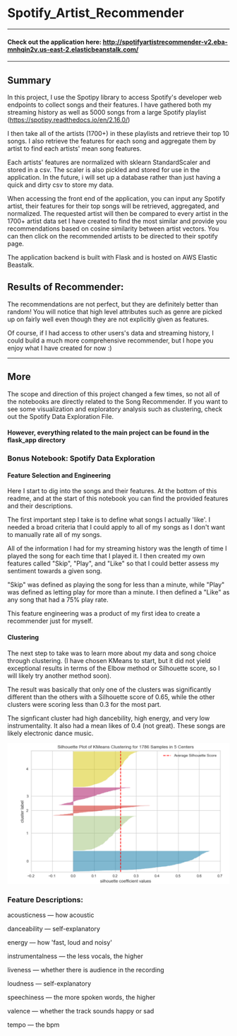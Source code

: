 # Spotify_Artist_Recommender
--- 
#### Check out the application here: http://spotifyartistrecommender-v2.eba-mnhqin2v.us-east-2.elasticbeanstalk.com/
---
## Summary

In this project, I use the Spotipy library to access Spotify's developer web endpoints to collect songs and their features. I have gathered both my streaming history as well as 5000 songs from a large Spotify playlist (https://spotipy.readthedocs.io/en/2.16.0/)

I then take all of the artists (1700+) in these playlists and retrieve their top 10 songs. I also retrieve the features for each song and aggregate them by artist to find each artists' mean song features.

Each artists' features are normalized with sklearn StandardScaler and stored in a csv. The scaler is also pickled and stored for use in the application. In the future, i will set up a database rather than just having a quick and dirty csv to store my data.

When accessing the front end of the application, you can input any Spotify artist, their features for their top songs will be retrieved, aggregated, and normalized. The requested artist will then be compared to every artist in the 1700+ artist data set I have created to find the most similar and provide you recommendations based on cosine similarity between artist vectors. You can then click on the recommended artists to be directed to their spotify page. 

The application backend is built with Flask and is hosted on AWS Elastic Beastalk.

## Results of Recommender:
The recommendations are not perfect, but they are definitely better than random! You will notice that high level attributes such as genre are picked up on fairly well even though they are not explicitly given as features. 

Of course, if I had access to other users's data and streaming history, I could build a much more comprehensive recommender, but I hope you enjoy what I have created for now :) 

-----------
## More

The scope and direction of this project changed a few times, so not all of the notebooks are directly related to the Song Recommender. If you want to see some visualization and exploratory analysis such as clustering, check out the Spotify Data Exploration File. 

#### However, everything related to the main project can be found in the flask_app directory


### Bonus Notebook: Spotify Data Exploration

#### Feature Selection and Engineering
Here I start to dig into the songs and their features. At the bottom of this readme, and at the start of this notebook you can find the provided features and their descriptions.

The first important step I take is to define what songs I actually 'like'. I needed a broad criteria that I could apply to all of my songs as I don't want to manually rate all of my songs.

All of the information I had for my streaming history was the length of time I played the song for each time that I played it. I then created my own features called "Skip", "Play", and "Like" so that I could better assess my sentiment towards a given song.

"Skip" was defined as playing the song for less than a minute, while "Play" was defined as letting play for more than a minute. I then defined a "Like" as any song that had a 75% play rate.

This feature engineering was a product of my first idea to create a recommender just for myself.

#### Clustering
The next step to take was to learn more about my data and song choice through clustering. (I have chosen KMeans to start, but it did not yield exceptional results in terms of the Elbow method or Silhouette score, so I will likely try another method soon).

The result was basically that only one of the clusters was significantly different than the others with a Silhouette score of 0.65, while the other clusters were scoring less than 0.3 for the most part.

The signficant cluster had high dancebility, high energy, and very low instrumentality. It also had a mean likes of 0.4 (not great). These songs are likely electronic dance music.

![](readme_images/s_score.png.PNG)


### Feature Descriptions:
acousticness — how acoustic

danceability — self-explanatory

energy — how 'fast, loud and noisy'

instrumentalness — the less vocals, the higher

liveness — whether there is audience in the recording

loudness — self-explanatory

speechiness — the more spoken words, the higher

valence — whether the track sounds happy or sad

tempo — the bpm
